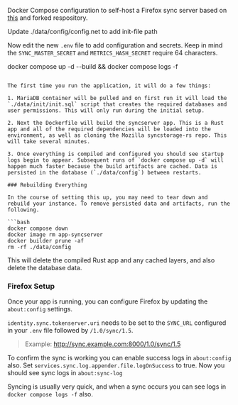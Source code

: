 Docker Compose configuration to self-host a Firefox sync server based on [this](https://github.com/mozilla-services/syncstorage-rs/tree/master) and forked respository.

Update ./data/config/config.net to add init-file path

Now edit the new `.env` file to add configuration and secrets. Keep in mind the `SYNC_MASTER_SECRET` and `METRICS_HASH_SECRET` require 64 characters.

docker compose up -d --build && docker compose logs -f
```

The first time you run the application, it will do a few things:

1. MariaDB container will be pulled and on first run it will load the `./data/init/init.sql` script that creates the required databases and user permissions. This will only run during the initial setup.

2. Next the Dockerfile will build the syncserver app. This is a Rust app and all of the required dependencies will be loaded into the environment, as well as cloning the Mozilla syncstorage-rs repo. This will take several minutes.

3. Once everything is compiled and configured you should see startup logs begin to appear. Subsequent runs of `docker compose up -d` will happen much faster because the build artifacts are cached. Data is persisted in the database (`./data/config`) between restarts.

### Rebuilding Everything

In the course of setting this up, you may need to tear down and rebuild your instance. To remove persisted data and artifacts, run the following.

```bash
docker compose down
docker image rm app-syncserver
docker builder prune -af
rm -rf ./data/config
```

This will delete the compiled Rust app and any cached layers, and also delete the database data.

### Firefox Setup

Once your app is running, you can configure Firefox by updating the `about:config` settings.

`identity.sync.tokenserver.uri` needs to be set to the `SYNC_URL` configured in your `.env` file followed by `/1.0/sync/1.5`. 

>Example: http://sync.example.com:8000/1.0/sync/1.5

To confirm the sync is working you can enable success logs in `about:config` also. Set `services.sync.log.appender.file.logOnSuccess` to true. Now you should see sync logs in `about:sync-log`

Syncing is usually very quick, and when a sync occurs you can see logs in `docker compose logs -f` also.
